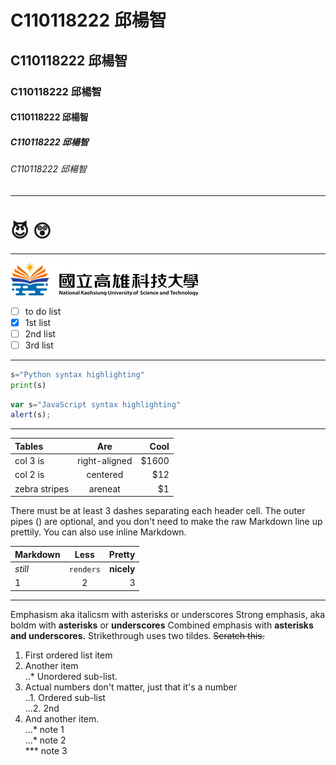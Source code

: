 # C110118222 邱楊智
## C110118222 邱楊智
### C110118222 邱楊智
#### C110118222 邱楊智
##### C110118222 邱楊智
###### C110118222 邱楊智

----

# 😈  😲

----

![NKUST]( logo.png "NKUSTTTT")

- [ ] to do list
- [x] 1st list
- [ ] 2nd list
- [ ] 3rd list

----

```python
s="Python syntax highlighting"
print(s)
```

```js
var s="JavaScript syntax highlighting"
alert(s);
```

----

| **Tables** | **Are** | **Cool** |
|:------------|:--------------:|-----:|
| col 3 is    | right-aligned  | $1600|
| col 2 is    | centered  | $12|
| zebra stripes    | areneat  | $1|

There must be at least 3 dashes separating each header cell. The outer pipes () are optional, and you don't need to make the raw Markdown line up prettily. You can also use inline Markdown.

| **Markdown** | **Less** | **Pretty** |
|:------------|:--------------:|-----:|
| *still*    | `renders`  | **nicely** |
| 1   | 2  | 3 |

----

Emphasism aka italicsm with asterisks or underscores
Strong emphasis, aka boldm with **asterisks** or **underscores**
Combined emphasis with **asterisks and underscores.**
Strikethrough uses two tildes. ~~Scratch this.~~

1. First ordered list item
2. Another item <br>
..*  Unordered sub-list.
4. Actual numbers don't matter, just that it's a number</br>
..1. Ordered sub-list</br>
...2. 2nd
5. And another item.</br>
...* note 1</br>
...* note 2</br>
***  note 3
